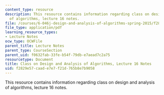 ```yaml
---
content_type: resource
description: This resource contains information regarding class on design and analysis
  of algorithms, lecture 16 notes.
file: /courses/6-046j-design-and-analysis-of-algorithms-spring-2015/f2829e57caade7e7f21d765b8e7b9058_MIT6_046JS15_lec16.pdf
file_type: application/pdf
learning_resource_types:
- Lecture Notes
ocw_type: OCWFile
parent_title: Lecture Notes
parent_type: CourseSection
parent_uid: f0632fab-33fe-b54f-79db-e7aead7c2a75
resourcetype: Document
title: Class on Design and Analysis of Algorithms, Lecture 16 Notes
uid: f2829e57-caad-e7e7-f21d-765b8e7b9058
---
```

This resource contains information regarding class on design and analysis of algorithms, lecture 16 notes.

